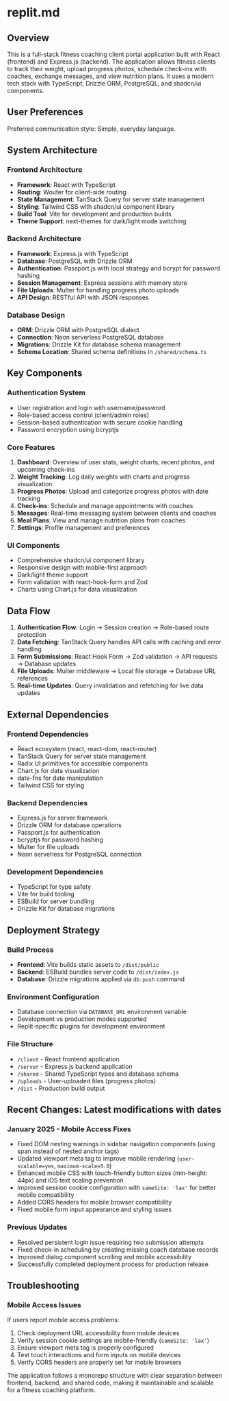 # replit.md

## Overview

This is a full-stack fitness coaching client portal application built with React (frontend) and Express.js (backend). The application allows fitness clients to track their weight, upload progress photos, schedule check-ins with coaches, exchange messages, and view nutrition plans. It uses a modern tech stack with TypeScript, Drizzle ORM, PostgreSQL, and shadcn/ui components.

## User Preferences

Preferred communication style: Simple, everyday language.

## System Architecture

### Frontend Architecture
- **Framework**: React with TypeScript
- **Routing**: Wouter for client-side routing
- **State Management**: TanStack Query for server state management
- **Styling**: Tailwind CSS with shadcn/ui component library
- **Build Tool**: Vite for development and production builds
- **Theme Support**: next-themes for dark/light mode switching

### Backend Architecture
- **Framework**: Express.js with TypeScript
- **Database**: PostgreSQL with Drizzle ORM
- **Authentication**: Passport.js with local strategy and bcrypt for password hashing
- **Session Management**: Express sessions with memory store
- **File Uploads**: Multer for handling progress photo uploads
- **API Design**: RESTful API with JSON responses

### Database Design
- **ORM**: Drizzle ORM with PostgreSQL dialect
- **Connection**: Neon serverless PostgreSQL database
- **Migrations**: Drizzle Kit for database schema management
- **Schema Location**: Shared schema definitions in `/shared/schema.ts`

## Key Components

### Authentication System
- User registration and login with username/password
- Role-based access control (client/admin roles)
- Session-based authentication with secure cookie handling
- Password encryption using bcryptjs

### Core Features
1. **Dashboard**: Overview of user stats, weight charts, recent photos, and upcoming check-ins
2. **Weight Tracking**: Log daily weights with charts and progress visualization
3. **Progress Photos**: Upload and categorize progress photos with date tracking
4. **Check-ins**: Schedule and manage appointments with coaches
5. **Messages**: Real-time messaging system between clients and coaches
6. **Meal Plans**: View and manage nutrition plans from coaches
7. **Settings**: Profile management and preferences

### UI Components
- Comprehensive shadcn/ui component library
- Responsive design with mobile-first approach
- Dark/light theme support
- Form validation with react-hook-form and Zod
- Charts using Chart.js for data visualization

## Data Flow

1. **Authentication Flow**: Login → Session creation → Role-based route protection
2. **Data Fetching**: TanStack Query handles API calls with caching and error handling
3. **Form Submissions**: React Hook Form → Zod validation → API requests → Database updates
4. **File Uploads**: Multer middleware → Local file storage → Database URL references
5. **Real-time Updates**: Query invalidation and refetching for live data updates

## External Dependencies

### Frontend Dependencies
- React ecosystem (react, react-dom, react-router)
- TanStack Query for server state management
- Radix UI primitives for accessible components
- Chart.js for data visualization
- date-fns for date manipulation
- Tailwind CSS for styling

### Backend Dependencies
- Express.js for server framework
- Drizzle ORM for database operations
- Passport.js for authentication
- bcryptjs for password hashing
- Multer for file uploads
- Neon serverless for PostgreSQL connection

### Development Dependencies
- TypeScript for type safety
- Vite for build tooling
- ESBuild for server bundling
- Drizzle Kit for database migrations

## Deployment Strategy

### Build Process
- **Frontend**: Vite builds static assets to `/dist/public`
- **Backend**: ESBuild bundles server code to `/dist/index.js`
- **Database**: Drizzle migrations applied via `db:push` command

### Environment Configuration
- Database connection via `DATABASE_URL` environment variable
- Development vs production modes supported
- Replit-specific plugins for development environment

### File Structure
- `/client` - React frontend application
- `/server` - Express.js backend application
- `/shared` - Shared TypeScript types and database schema
- `/uploads` - User-uploaded files (progress photos)
- `/dist` - Production build output

## Recent Changes: Latest modifications with dates

### January 2025 - Mobile Access Fixes
- Fixed DOM nesting warnings in sidebar navigation components (using span instead of nested anchor tags)
- Updated viewport meta tag to improve mobile rendering (`user-scalable=yes`, `maximum-scale=5.0`)
- Enhanced mobile CSS with touch-friendly button sizes (min-height: 44px) and iOS text scaling prevention
- Improved session cookie configuration with `sameSite: 'lax'` for better mobile compatibility
- Added CORS headers for mobile browser compatibility
- Fixed mobile form input appearance and styling issues

### Previous Updates
- Resolved persistent login issue requiring two submission attempts
- Fixed check-in scheduling by creating missing coach database records
- Improved dialog component scrolling and mobile accessibility
- Successfully completed deployment process for production release

## Troubleshooting

### Mobile Access Issues
If users report mobile access problems:
1. Check deployment URL accessibility from mobile devices
2. Verify session cookie settings are mobile-friendly (`sameSite: 'lax'`)
3. Ensure viewport meta tag is properly configured
4. Test touch interactions and form inputs on mobile devices
5. Verify CORS headers are properly set for mobile browsers

The application follows a monorepo structure with clear separation between frontend, backend, and shared code, making it maintainable and scalable for a fitness coaching platform.